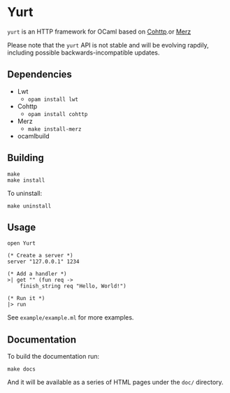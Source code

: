Yurt
====

`yurt` is an HTTP framework for OCaml based on [Cohttp](https://github.com/mirage/ocaml-cohttp).or [Merz](http://github.com/zshipko/merz)

Please note that the `yurt` API is not stable and will be evolving rapdily, including possible backwards-incompatible updates.

## Dependencies

- Lwt
    - `opam install lwt`
- Cohttp
    - `opam install cohttp`
- Merz
    - `make install-merz`
- ocamlbuild

## Building

    make
    make install

To uninstall:

    make uninstall

## Usage

    open Yurt

    (* Create a server *)
    server "127.0.0.1" 1234

    (* Add a handler *)
    >| get "" (fun req ->
        finish_string req "Hello, World!")

    (* Run it *)
    |> run

See `example/example.ml` for more examples.

## Documentation

To build the documentation run:

    make docs

And it will be available as a series of HTML pages under the `doc/` directory.

